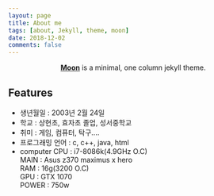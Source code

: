 ```yaml
---
layout: page
title: About me
tags: [about, Jekyll, theme, moon]
date: 2018-12-02
comments: false
---
```


<center><a href="http://taylantatli.github.io/Moon"><b>Moon</b></a> is a minimal, one column jekyll theme.</center>

## Features
* 생년월일 : 2003년 2월 24일
* 학교 : 상현초, 효자초 졸업, 성서중학교
* 취미 : 게임, 컴퓨터, 탁구....
* 프로그래밍 언어 : c, c++, java, html
* computer
    CPU : i7-8086k(4.9GHz O.C)  
    MAIN : Asus z370 maximus x hero  
    RAM : 16g(3200 O.C)  
    GPU : GTX 1070  
    POWER : 750w  

 <!--
 ## Preview

{% capture images %}
    https://cloud.githubusercontent.com/assets/754514/14509720/61c61058-01d6-11e6-93ab-0918515ecd56.png
    https://cloud.githubusercontent.com/assets/754514/14509716/61ac6c8e-01d6-11e6-879f-8308883de790.png
{% endcapture %}
{% include gallery images=images caption="Screenshots of Moon Theme" cols=2 %}

See a [live version of Moon](http://taylantatli.github.io/Moon) hosted on GitHub.

## Getting Started

To learn how to install and use this theme check out the [Setup Guide](http://taylantatli.me/Moon/moon-theme/) for more information.

[Install Moon](https://github.com/TaylanTatli/Moon){: .btn}
-->
